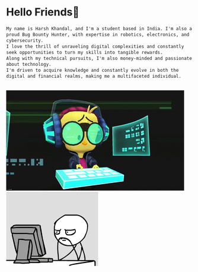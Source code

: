 # Hello Friends👋

```
My name is Harsh Khandal, and I'm a student based in India. I'm also a proud Bug Bounty Hunter, with expertise in robotics, electronics, and cybersecurity.
I love the thrill of unraveling digital complexities and constantly seek opportunities to turn my skills into tangible rewards.
Along with my technical pursuits, I'm also money-minded and passionate about technology.
I'm driven to acquire knowledge and constantly evolve in both the digital and financial realms, making me a multifaceted individual.
```

<br>

<img src="https://github.com/Hk-Hacker-Harsh/Hk-Hacker-Harsh/blob/Root/Files/gif1.gif" width="480" height="270" />
<img src="https://github.com/Hk-Hacker-Harsh/Hk-Hacker-Harsh/blob/Root/Files/gif2.gif" width="248" height="200" />
<!--
**Hk-Hacker-Harsh/Hk-Hacker-Harsh** is a ✨ _special_ ✨ repository because its `README.md` (this file) appears on your GitHub profile.

Here are some ideas to get you started:

- 🔭 I’m currently working on ...
- 🌱 I’m currently learning ...
- 👯 I’m looking to collaborate on ...
- 🤔 I’m looking for help with ...
- 💬 Ask me about ...
- 📫 How to reach me: ...
- 😄 Pronouns: ...
- ⚡ Fun fact: ...
-->
